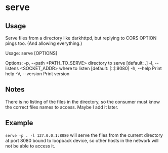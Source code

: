 # serve

## Usage

Serve files from a directory like darkhttpd, but replying to CORS OPTION pings too. (And allowing everything.)

Usage: serve [OPTIONS]

Options:
  -p, --path <PATH_TO_SERVE>   directory to serve [default: .]
  -l, --listens <SOCKET_ADDR>  where to listen [default: [::]:8080]
  -h, --help                   Print help
  -V, --version                Print version

## Notes

There is no listing of the files in the directory, so the consumer must know the correct files names to access.
Maybe I add it later.

## Example

`serve -p . -l 127.0.0.1:8080` will serve the files from the current directory at port 8080 bound to loopback device,
so other hosts in the network will not be able to access it.
